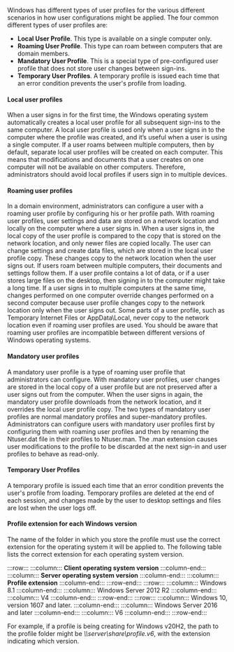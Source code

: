 Windows has different types of user profiles for the various different scenarios in how user configurations might be applied. The four common different types of user profiles are:

 -  **Local User Profile**. This type is available on a single computer only.
 -  **Roaming User Profile**. This type can roam between computers that are domain members.
 -  **Mandatory User Profile**. This is a special type of pre-configured user profile that does not store user changes between sign-ins.
 -  **Temporary User Profiles**. A temporary profile is issued each time that an error condition prevents the user's profile from loading.

#### Local user profiles

When a user signs in for the first time, the Windows operating system automatically creates a local user profile for all subsequent sign-ins to the same computer. A local user profile is used only when a user signs in to the computer where the profile was created, and it’s useful when a user is using a single computer. If a user roams between multiple computers, then by default, separate local user profiles will be created on each computer. This means that modifications and documents that a user creates on one computer will not be available on other computers. Therefore, administrators should avoid local profiles if users sign in to multiple devices.

#### Roaming user profiles

In a domain environment, administrators can configure a user with a roaming user profile by configuring his or her profile path. With roaming user profiles, user settings and data are stored on a network location and locally on the computer where a user signs in. When a user signs in, the local copy of the user profile is compared to the copy that is stored on the network location, and only newer files are copied locally. The user can change settings and create data files, which are stored in the local user profile copy. These changes copy to the network location when the user signs out. If users roam between multiple computers, their documents and settings follow them. If a user profile contains a lot of data, or if a user stores large files on the desktop, then signing in to the computer might take a long time. If a user signs in to multiple computers at the same time, changes performed on one computer override changes performed on a second computer because user profile changes copy to the network location only when the user signs out. Some parts of a user profile, such as Temporary Internet Files or AppData\\Local, never copy to the network location even if roaming user profiles are used. You should be aware that roaming user profiles are incompatible between different versions of Windows operating systems.

#### Mandatory user profiles

A mandatory user profile is a type of roaming user profile that administrators can configure. With mandatory user profiles, user changes are stored in the local copy of a user profile but are not preserved after a user signs out from the computer. When the user signs in again, the mandatory user profile downloads from the network location, and it overrides the local user profile copy. The two types of mandatory user profiles are normal mandatory profiles and super-mandatory profiles. Administrators can configure users with mandatory user profiles first by configuring them with roaming user profiles and then by renaming the Ntuser.dat file in their profiles to Ntuser.man. The .man extension causes user modifications to the profile to be discarded at the next sign-in and user profiles to behave as read-only.

#### Temporary User Profiles

A temporary profile is issued each time that an error condition prevents the user's profile from loading. Temporary profiles are deleted at the end of each session, and changes made by the user to desktop settings and files are lost when the user logs off.

#### Profile extension for each Windows version

The name of the folder in which you store the profile must use the correct extension for the operating system it will be applied to. The following table lists the correct extension for each operating system version.

:::row:::
  :::column:::
    **Client operating system version**
  :::column-end:::
  :::column:::
    **Server operating system version**
  :::column-end:::
  :::column:::
    **Profile extension**
  :::column-end:::
:::row-end:::
:::row:::
  :::column:::
    Windows 8.1
  :::column-end:::
  :::column:::
    Windows Server 2012 R2
  :::column-end:::
  :::column:::
    V4
  :::column-end:::
:::row-end:::
:::row:::
  :::column:::
    Windows 10, version 1607 and later.
  :::column-end:::
  :::column:::
    Windows Server 2016 and later
  :::column-end:::
  :::column:::
    V6
  :::column-end:::
:::row-end:::


For example, if a profile is being creating for Windows v20H2, the path to the profile folder might be *\\\\server\\share\\profile.v6*, with the extension indicating which version.
